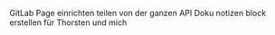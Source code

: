 GitLab Page einrichten 
teilen von der ganzen API Doku 
notizen block erstellen für Thorsten und mich 
